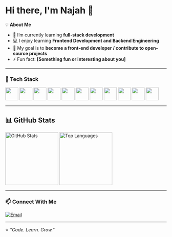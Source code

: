 # Hi there, I'm Najah 👋

💡 **About Me**
- 🌱 I’m currently learning **full-stack development**
- 💻 I enjoy learning **Frontend Development and Backend Engineering**
- 🎯 My goal is to **become a front-end developer / contribute to open-source projects**
- ⚡ Fun fact: **[Something fun or interesting about you]**

---

### 🧰 Tech Stack
<p>
  <a href="https://developer.mozilla.org/en-US/docs/Web/HTML" target="_blank"><img src="https://www.vectorlogo.zone/logos/w3_html5/w3_html5-icon.svg" width="40" height="40" /></a>
  <a href="https://developer.mozilla.org/en-US/docs/Web/CSS" target="_blank"><img src="https://www.vectorlogo.zone/logos/w3_css/w3_css-icon~old.svg" width="40" height="40" /></a>
  <a href="https://sass-lang.com/" target="_blank"><img src="https://cdn.simpleicons.org/sass/CC6699" width="40" height="40" /></a>
  <a href="https://developer.mozilla.org/en-US/docs/Web/JavaScript" target="_blank"><img src="https://www.vectorlogo.zone/logos/javascript/javascript-icon~alt.svg" width="40" height="40" /></a>
  <a href="https://www.json.org/json-en.html" target="_blank"><img src="https://cdn.simpleicons.org/json/F7DF1E" width="40" height="40" /></a>
  <a href="https://react.dev/" target="_blank"><img src="https://cdn.simpleicons.org/react/61DAFB" width="40" height="40" /></a>
  <a href="https://nodejs.org/" target="_blank"><img src="https://cdn.simpleicons.org/nodedotjs/5FA04E" width="40" height="40" /></a>
  <a href="https://expressjs.com/" target="_blank"><img src="https://cdn.simpleicons.org/express/000000" width="40" height="40" /></a>
  <a href="https://www.postman.com/" target="_blank"><img src="https://cdn.simpleicons.org/postman/FF6C37" width="40" height="40" /></a>
  <a href="https://www.mongodb.com/" target="_blank"><img src="https://cdn.simpleicons.org/mongodb/47A248" width="40" height="40" /></a>
  <a href="https://insomnia.rest/" target="_blank"><img src="https://cdn.jsdelivr.net/gh/devicons/devicon/icons/insomnia/insomnia-original.svg" width="40" height="40" /></a>
</p>

---

## 📊 GitHub Stats
<p>
  <img src="https://github-readme-stats.vercel.app/api?username=najbt&show_icons=true&theme=transparent&hide_border=true" alt="GitHub Stats" height="165" />
  <img src="https://github-readme-stats.vercel.app/api/top-langs/?username=najbt&layout=compact&theme=transparent&hide_border=true" alt="Top Languages" height="165" />
</p>

---

### 📫 Connect With Me
[![Email](https://img.shields.io/badge/Email-D14836?style=for-the-badge&logo=gmail&logoColor=white)](mailto:najabatshukur@gmail.com)

---

⭐️ *“Code. Learn. Grow.”*  

